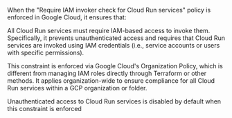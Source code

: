 When the "Require IAM invoker check for Cloud Run services" policy is enforced in Google Cloud, it ensures that:

All Cloud Run services must require IAM-based access to invoke them. Specifically, it prevents unauthenticated access and requires that Cloud Run services are invoked using IAM credentials (i.e., service accounts or users with specific permissions).

This constraint is enforced via Google Cloud's Organization Policy, which is different from managing IAM roles directly through Terraform or other methods. It applies organization-wide to ensure compliance for all Cloud Run services within a GCP organization or folder.

Unauthenticated access to Cloud Run services is disabled by default when this constraint is enforced
